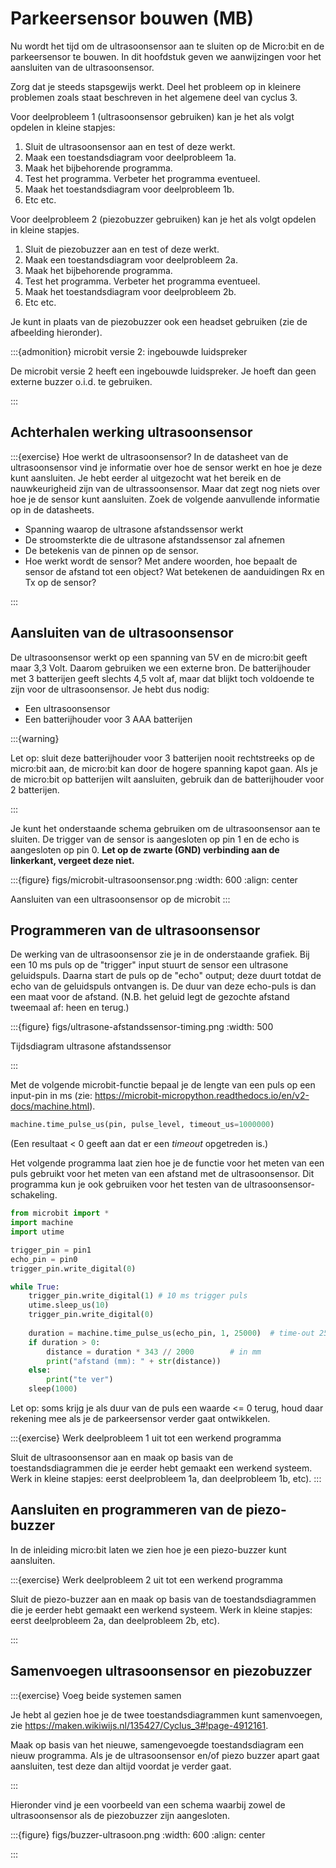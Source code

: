 # Parkeersensor bouwen (MB)

Nu wordt het tijd om de ultrasoonsensor aan te sluiten op de Micro:bit en de parkeersensor te bouwen. In dit hoofdstuk geven we aanwijzingen voor het aansluiten van de ultrasoonsensor.

Zorg dat je steeds stapsgewijs werkt. Deel het probleem op in kleinere problemen zoals staat beschreven in het algemene deel van cyclus 3.

Voor deelprobleem 1 (ultrasoonsensor gebruiken) kan je het als volgt opdelen in kleine stapjes:

1. Sluit de ultrasoonsensor aan en test of deze werkt.
2. Maak een toestandsdiagram voor deelprobleem 1a.
3. Maak het bijbehorende programma.
4. Test het programma. Verbeter het programma eventueel.
5. Maak het toestandsdiagram voor deelprobleem 1b.
6. Etc etc.

Voor deelprobleem 2 (piezobuzzer gebruiken) kan je het als volgt opdelen in kleine stapjes.

1. Sluit de piezobuzzer aan en test of deze werkt.
2. Maak een toestandsdiagram voor deelprobleem 2a.
3. Maak het bijbehorende programma.
4. Test het programma. Verbeter het programma eventueel.
5. Maak het toestandsdiagram voor deelprobleem 2b.
6. Etc etc.

Je kunt in plaats van de piezobuzzer ook een headset gebruiken (zie de afbeelding hieronder).

:::{admonition} microbit versie 2: ingebouwde luidspreker

De microbit versie 2 heeft een ingebouwde luidspreker. Je hoeft dan geen externe buzzer o.i.d. te gebruiken.

:::

## Achterhalen werking ultrasoonsensor

:::{exercise} Hoe werkt de ultrasoonsensor?
In de datasheet van de ultrasoonsensor vind je informatie over hoe de sensor werkt en hoe je deze kunt aansluiten. Je hebt eerder al uitgezocht wat het bereik en de nauwkeurigheid zijn van de ultrassoonsensor. Maar dat zegt nog niets over hoe je de sensor kunt aansluiten. Zoek de volgende aanvullende informatie op in de datasheets.

* Spanning waarop de ultrasone afstandssensor werkt
* De stroomsterkte die de ultrasone afstandssensor zal afnemen
* De betekenis van de pinnen op de sensor.
* Hoe werkt wordt de sensor? Met andere woorden, hoe bepaalt de sensor de afstand tot een object? Wat betekenen de aanduidingen Rx en Tx op de sensor?

:::

## Aansluiten van de ultrasoonsensor

De ultrasoonsensor werkt op een spanning van 5V en de micro:bit geeft maar 3,3 Volt. Daarom gebruiken we een externe bron. De batterijhouder met 3 batterijen geeft slechts 4,5 volt af, maar dat blijkt toch voldoende te zijn voor de ultrasoonsensor. Je hebt dus nodig:

* Een ultrasoonsensor
* Een batterijhouder voor 3 AAA batterijen

:::{warning}

Let op: sluit deze batterijhouder voor 3 batterijen nooit rechtstreeks op de micro:bit aan, de micro:bit kan door de hogere spanning kapot gaan. Als je de micro:bit op batterijen wilt aansluiten, gebruik dan de batterijhouder voor 2 batterijen.

:::

Je kunt het onderstaande schema gebruiken om de ultrasoonsensor aan te sluiten. De trigger van de sensor is aangesloten op pin 1 en de echo is aangesloten op pin 0. **Let op de zwarte (GND) verbinding aan de linkerkant, vergeet deze niet.**

:::{figure} figs/microbit-ultrasoonsensor.png
:width: 600
:align: center

Aansluiten van een ultrasoonsensor op de microbit
:::

## Programmeren van de ultrasoonsensor

De werking van de ultrasoonsensor zie je in de onderstaande grafiek. Bij een 10 ms puls op de "trigger" input stuurt de sensor een ultrasone geluidspuls. Daarna start de puls op de "echo" output; deze duurt totdat de echo van de geluidspuls ontvangen is. De duur van deze echo-puls is dan een maat voor de afstand. (N.B. het geluid legt de gezochte afstand tweemaal af: heen en terug.)

:::{figure} figs/ultrasone-afstandssensor-timing.png
:width: 500

Tijdsdiagram ultrasone afstandssensor

:::


Met de volgende microbit-functie bepaal je de lengte van een puls op een input-pin in ms (zie: https://microbit-micropython.readthedocs.io/en/v2-docs/machine.html).

```Python
machine.time_pulse_us(pin, pulse_level, timeout_us=1000000)
```

(Een resultaat < 0 geeft aan dat er een *timeout* opgetreden is.)

Het volgende programma laat zien hoe je de functie voor het meten van een puls gebruikt voor het meten van een afstand met de ultrasoonsensor. Dit programma kun je ook gebruiken voor het testen van de ultrasoonsensor-schakeling.


```Python
from microbit import *
import machine
import utime

trigger_pin = pin1
echo_pin = pin0
trigger_pin.write_digital(0)

while True:
    trigger_pin.write_digital(1) # 10 ms trigger puls
    utime.sleep_us(10)
    trigger_pin.write_digital(0)
    
    duration = machine.time_pulse_us(echo_pin, 1, 25000)  # time-out 25 ms
    if duration > 0:
        distance = duration * 343 // 2000        # in mm
        print("afstand (mm): " + str(distance))
    else:
        print("te ver")
    sleep(1000)    
```

Let op: soms krijg je als duur van de puls een waarde <= 0 terug, houd daar rekening mee als je de parkeersensor verder gaat ontwikkelen.

:::{exercise} Werk deelprobleem 1 uit tot een werkend programma

Sluit de ultrasoonsensor aan en maak op basis van de toestandsdiagrammen die je eerder hebt gemaakt een werkend systeem. Werk in kleine stapjes: eerst deelprobleem 1a, dan deelprobleem 1b, etc).
:::
 
## Aansluiten en programmeren van de piezo-buzzer

In de inleiding micro:bit laten we zien hoe je een piezo-buzzer kunt aansluiten. 

:::{exercise} Werk deelprobleem 2 uit tot een werkend programma

Sluit de piezo-buzzer aan en maak op basis van de toestandsdiagrammen die je eerder hebt gemaakt een werkend systeem. Werk in kleine stapjes: eerst deelprobleem 2a, dan deelprobleem 2b, etc).

:::

## Samenvoegen ultrasoonsensor en piezobuzzer

:::{exercise} Voeg beide systemen samen

Je hebt al gezien hoe je de twee toestandsdiagrammen kunt samenvoegen, zie https://maken.wikiwijs.nl/135427/Cyclus_3#!page-4912161.

Maak op basis van het nieuwe, samengevoegde toestandsdiagram een nieuw programma. Als je de ultrasoonsensor en/of piezo buzzer apart gaat aansluiten, test deze dan altijd voordat je verder gaat.

:::

Hieronder vind je een voorbeeld van een schema waarbij zowel de ultrasoonsensor als de piezobuzzer zijn aangesloten.

:::{figure} figs/buzzer-ultrasoon.png
:width: 600
:align: center

:::